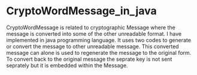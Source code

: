 # CryptoWordMessage_in_java
CryptoWordMessage is related to cryptographic Message where the message is converted into some of the other unreadable format.
I have implemented in java programming language. It uses two codes to generate or convert the message to other unreadable message.
This converted message can alone is used to regenerate the message to the original form. To convert back to the original message the seprate key is not sent seprately but it is embedded within the Message.
